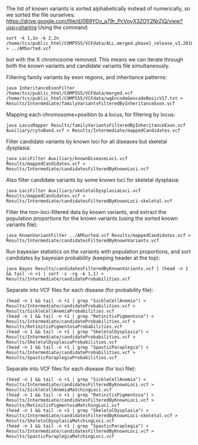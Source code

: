 The list of known variants is sorted alphabetically instead of numerically, so we sorted the file ourselves:
https://drive.google.com/file/d/0B9YOv_a79r_PcVpyX3ZOY2NrZjQ/view?usp=sharing
Using the command:
```
sort -k 1,1n -k 2,2n /home/tcs/public_html/COMP555/VCFdata/ALL.merged.phase1_release_v3.20101123.snps_indels_svs.vcf > ../AMSorted.vcf
```
but with the X chromosome removed.
This means we can iterate through both the known variants and candidate variants file simultaneously.


Filtering family variants by exon regions, and inheritance patterns:
```
java InheritanceExonFilter /home/tcs/public_html/COMP555/VCFdata/merged.vcf /home/tcs/public_html/COMP555/VCFdata/wgEncodeGencodeBasicV17.txt > Results/Intermediate/familyVariantsFilteredByInheritanceExon.vcf
```


Mapping each chromosome+position to a locus, for filtering by locus:
```
java LocusMapper Results/familyVariantsFilteredByInheritanceExon.vcf Auxiliary/cytoBand.vcf > Results/Intermediate/mappedCandidates.vcf
```
Filter candidate variants by known loci for all diseases but skeletal dysplasia:
```
java LociFilter Auxiliary/knownDiseaseLoci.vcf Results/mappedCandidates.vcf > Results/Intermediate/candidatesFilteredByKnownLoci.vcf
```
Also filter candidate variants by some known loci for skeletal dysplasia:
```
java LociFilter Auxiliary/skeletalDysplasiaLoci.vcf Results/mappedCandidates.vcf > Results/Intermediate/candidatesFilteredByKnownLoci-skeletal.vcf
```


Filter the non-loci-filtered data by known variants, and extract the population proportions for the known variants (using the sorted known variants file):
```
java KnownVariantFilter ../AMSorted.vcf Results/mappedCandidates.vcf > Results/Intermediate/candidatesFilteredByKnownVariants.vcf
```


Run bayesian statistics on the variants with population proportions, and sort candidates by bayesian probability (keeping header at the top):
```
java Bayes Results/candidatesFilteredByKnownVariants.vcf | (head -n 1 && tail -n +1 | sort -s -rg -k 1,1) > Results/Intermediate/candidateProbabilities.vcf
```

Separate into VCF files for each disease (for probability file):
```
(head -n 1 && tail -n +1 | grep "SickleCellAnemia") < Results/Intermediate/candidateProbabilities.vcf > Results/SickleCellAnemiaProbabilities.vcf
(head -n 1 && tail -n +1 | grep "RetinitisPigmentosa") < Results/Intermediate/candidateProbabilities.vcf > Results/RetinitisPigmentosaProbabilities.vcf
(head -n 1 && tail -n +1 | grep "SkeletalDysplasia") < Results/Intermediate/candidateProbabilities.vcf > Results/SkeletalDysplasiaProbabilities.vcf
(head -n 1 && tail -n +1 | grep "SpasticParaplegia") < Results/Intermediate/candidateProbabilities.vcf > Results/SpasticParaplegiaProbabilities.vcf
```

Separate into VCF files for each disease (for loci file):
```
(head -n 1 && tail -n +1 | grep "SickleCellAnemia") < Results/Intermediate/candidatesFilteredByKnownLoci.vcf > Results/SickleCellAnemiaMatchingLoci.vcf
(head -n 1 && tail -n +1 | grep "RetinitisPigmentosa") < Results/Intermediate/candidatesFilteredByKnownLoci.vcf > Results/RetinitisPigmentosaMatchingLoci.vcf
(head -n 1 && tail -n +1 | grep "SkeletalDysplasia") < Results/Intermediate/candidatesFilteredByKnownLoci-skeletal.vcf > Results/SkeletalDysplasiaMatchingLoci.vcf
(head -n 1 && tail -n +1 | grep "SpasticParaplegia") < Results/Intermediate/candidatesFilteredByKnownLoci.vcf > Results/SpasticParaplegiaMatchingLoci.vcf
```